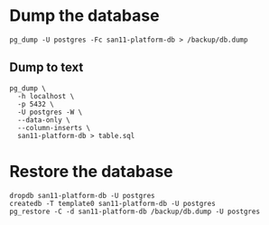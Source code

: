 # Dump the database
```
pg_dump -U postgres -Fc san11-platform-db > /backup/db.dump
```

## Dump to text
```
pg_dump \
  -h localhost \
  -p 5432 \
  -U postgres -W \
  --data-only \
  --column-inserts \
  san11-platform-db > table.sql
```

# Restore the database
```
dropdb san11-platform-db -U postgres
createdb -T template0 san11-platform-db -U postgres
pg_restore -C -d san11-platform-db /backup/db.dump -U postgres
```
